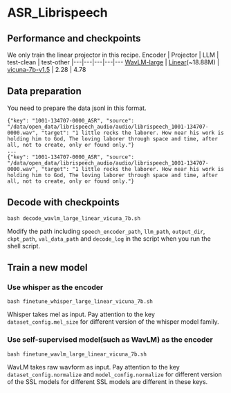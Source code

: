 # ASR_Librispeech

## Performance and checkpoints
We only train the linear projector in this recipe.
Encoder | Projector | LLM | test-clean | test-other
|---|---|---|---|---
[WavLM-large](https://drive.google.com/file/d/12-cB34qCTvByWT-QtOcZaqwwO21FLSqU/view) | [Linear](https://drive.google.com/file/d/1cLNuMR05oXxKj8M_Z3yAZ5JHJ06ybIHp/view?usp=sharing)(~18.88M) | [vicuna-7b-v1.5](https://huggingface.co/lmsys/vicuna-7b-v1.5) | 2.28 | 4.78


## Data preparation
You need to prepare the data jsonl in this format.
```
{"key": "1001-134707-0000_ASR", "source": "/data/open_data/librispeech_audio/audio/librispeech_1001-134707-0000.wav", "target": "1 little recks the laborer. How near his work is holding him to God, The loving laborer through space and time, after all, not to create, only or found only."}
...
{"key": "1001-134707-0000_ASR", "source": "/data/open_data/librispeech_audio/audio/librispeech_1001-134707-0000.wav", "target": "1 little recks the laborer. How near his work is holding him to God, The loving laborer through space and time, after all, not to create, only or found only."}
```

## Decode with checkpoints
```
bash decode_wavlm_large_linear_vicuna_7b.sh
```
Modify the path including `speech_encoder_path`, `llm_path`, `output_dir`, `ckpt_path`, `val_data_path` and `decode_log` in the script when you run the shell script. 

## Train a new model

### Use whisper as the encoder
```
bash finetune_whisper_large_linear_vicuna_7b.sh
```
Whisper takes mel as input. Pay attention to the key `dataset_config.mel_size` for different version of the whisper model family. 

### Use self-supervised model(such as WavLM) as the encoder
```
bash finetune_wavlm_large_linear_vicuna_7b.sh
```
WavLM takes raw wavform as input. Pay attention to the key `dataset_config.normalize` and `model_config.normalize` for different version of the SSL models for different SSL models are different in these keys. 

